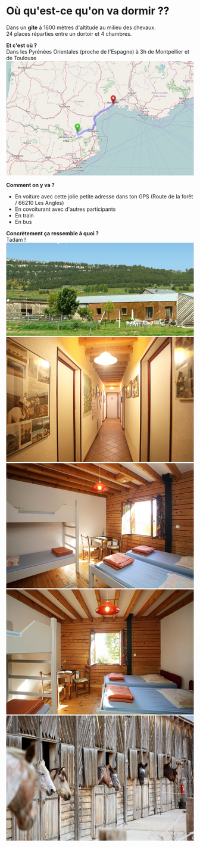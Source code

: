 # Où qu'est-ce qu'on va dormir ??

Dans un **gîte** à 1600 mètres d'altitude au milieu des chevaux.   
24 places réparties entre un dortoir et 4 chambres.  

**Et c'est où ?**  
Dans les Pyrénées Orientales (proche de l'Espagne) à 3h de Montpellier et de Toulouse  
![Carte](https://github.com/pleinphare/documentation/blob/master/media/gite/carte.jpg)  

**Comment on y va ?**
- En voiture avec cette jolie petite adresse dans ton GPS (Route de la forêt / 66210 Les Angles)  
- En covoiturant avec d'autres participants  
- En train  
- En bus  

**Concrètement ça ressemble à quoi ?**  
Tadam !  
![Gîte](https://github.com/pleinphare/documentation/blob/master/media/gite/gite.jpg)
![couloir](https://github.com/pleinphare/documentation/blob/master/media/gite/couloir.jpg)
![chambre](https://github.com/pleinphare/documentation/blob/master/media/gite/chambre.jpg)
![chambre 2](https://github.com/pleinphare/documentation/blob/master/media/gite/chambre1.jpg)
![chevaux](https://github.com/pleinphare/documentation/blob/master/media/gite/chevaux.jpg)
